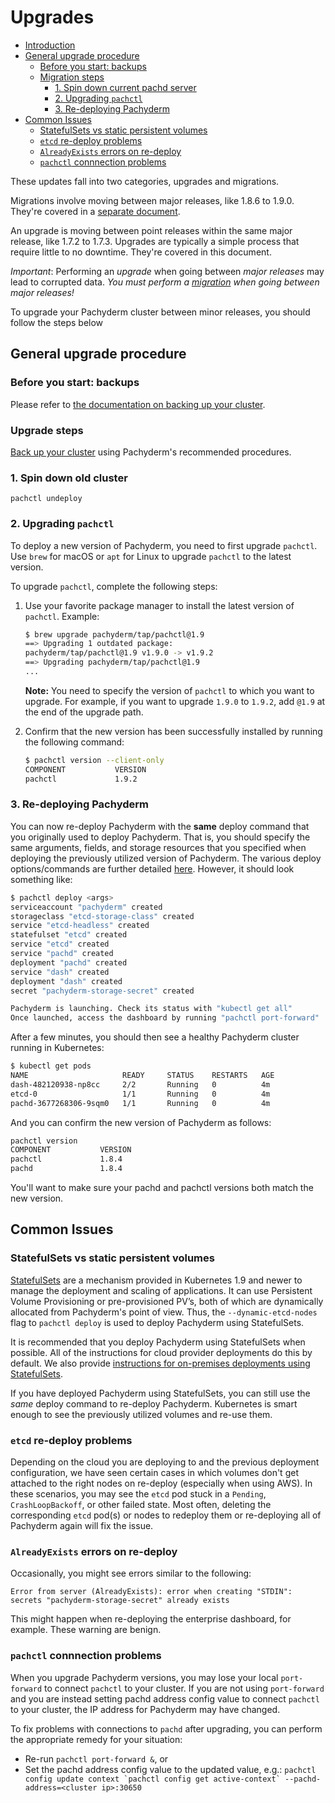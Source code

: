 # Upgrades

<!-- This section needs a thorough cleanup-->

- [Introduction](#introduction)
- [General upgrade procedure](#general-upgrade-procedure)
  - [Before you start: backups](#before-you-start-backups)
  - [Migration steps](#migration-steps)
    - [1. Spin down current pachd server](#spin-down-old-cluster)
    - [2. Upgrading `pachctl`](#upgrading-pachctl)
    - [3. Re-deploying Pachyderm](#re-deploying-pachyderm)
- [Common Issues](#common-issues)
  - [StatefulSets vs static persistent volumes](#statefulsets-vs-static-persistent-volumes)
  - [`etcd` re-deploy problems](#etcd-re-deploy-problems)
  - [`AlreadyExists` errors on re-deploy](#alreadyexists-errors-on-re-deploy)
  - [`pachctl` connnection problems](#pachctl-connnection-problems)

These updates fall into two categories, upgrades and migrations.

Migrations involve moving between major releases, 
like 1.8.6 to 1.9.0.
They're covered in a [separate document](./migrations.html).

An upgrade is moving between point releases within the same major release, 
like 1.7.2 to 1.7.3.
Upgrades are typically a simple process that require little to no downtime.
They're covered in this document.

*Important*: Performing an _upgrade_ when going between _major releases_ may lead to corrupted data. 
*You must perform a [migration](./migrations.html) when going between major releases!*

To upgrade your Pachyderm cluster between minor releases, you should follow the steps below

## General upgrade procedure

### Before you start: backups

Please refer to [the documentation on backing up your cluster](./backup_restore.html#general-backup-procedure).

### Upgrade steps

[Back up your cluster](./backups.md) using Pachyderm's recommended procedures.

### 1. Spin down old cluster

```
pachctl undeploy
```

### 2. Upgrading `pachctl`

To deploy a new version of Pachyderm, you need to first upgrade
`pachctl`. Use `brew` for macOS or `apt` for Linux to upgrade
`pachctl` to the latest version.

To upgrade `pachctl`, complete the following steps:

1. Use your favorite package manager to install the latest version
of `pachctl`. Example:

     ```bash
     $ brew upgrade pachyderm/tap/pachctl@1.9
     ==> Upgrading 1 outdated package:
     pachyderm/tap/pachctl@1.9 v1.9.0 -> v1.9.2
     ==> Upgrading pachyderm/tap/pachctl@1.9
     ...
     ```

   **Note:** You need to specify the version of `pachctl` to which
   you want to upgrade. For example, if you want to upgrade `1.9.0` to
   `1.9.2`, add `@1.9` at the end of the upgrade path.

1. Confirm that the new version has been successfully installed by running
the following command:

   ```sh
   $ pachctl version --client-only
   COMPONENT           VERSION
   pachctl             1.9.2
   ```

### 3. Re-deploying Pachyderm

You can now re-deploy Pachyderm with the **same** deploy command that you originally used to deploy Pachyderm.
That is,
you should specify the same arguments, fields, and storage resources that you specified when deploying the previously utilized version of Pachyderm. 
The various deploy options/commands are further detailed [here](deploy_intro.html). 
However, it should look something like:

```sh
$ pachctl deploy <args>
serviceaccount "pachyderm" created
storageclass "etcd-storage-class" created
service "etcd-headless" created
statefulset "etcd" created
service "etcd" created
service "pachd" created
deployment "pachd" created
service "dash" created
deployment "dash" created
secret "pachyderm-storage-secret" created

Pachyderm is launching. Check its status with "kubectl get all"
Once launched, access the dashboard by running "pachctl port-forward"
```

After a few minutes, you should then see a healthy Pachyderm cluster running in Kubernetes:

```sh
$ kubectl get pods
NAME                     READY     STATUS    RESTARTS   AGE
dash-482120938-np8cc     2/2       Running   0          4m
etcd-0                   1/1       Running   0          4m
pachd-3677268306-9sqm0   1/1       Running   0          4m
```

And you can confirm the new version of Pachyderm as follows:

```sh
pachctl version
COMPONENT           VERSION
pachctl             1.8.4
pachd               1.8.4
```

You'll want to make sure your pachd and pachctl versions both match the new version.

## Common Issues

### StatefulSets vs static persistent volumes

[StatefulSets](https://kubernetes.io/docs/concepts/workloads/controllers/statefulset/) are a mechanism provided in Kubernetes 1.9 and newer to manage the deployment and scaling of applications. 
It can use Persistent Volume Provisioning or pre-provisioned PV’s,
both of which are dynamically allocated from Pachyderm's point of view.
Thus, the `--dynamic-etcd-nodes` flag to `pachctl deploy` is used to deploy Pachyderm using StatefulSets.

It is recommended that you deploy Pachyderm using StatefulSets when possible. 
All of the instructions for cloud provider deployments do this by default.
We also provide [instructions for on-premises deployments using StatefulSets](http://docs.pachyderm.io/en/latest/deployment/on_premises.html#statefulsets).

If you have deployed Pachyderm using StatefulSets, 
you can still use the *same* deploy command to re-deploy Pachyderm. 
Kubernetes is smart enough to see the previously utilized volumes and re-use them.

### `etcd` re-deploy problems

Depending on the cloud you are deploying to and the previous deployment configuration, 
we have seen certain cases in which volumes don't get attached to the right nodes on re-deploy (especially when using AWS). 
In these scenarios, you may see the `etcd` pod stuck in a `Pending`, `CrashLoopBackoff`, or other failed state. 
Most often, deleting the corresponding `etcd` pod(s) or nodes to redeploy them 
or re-deploying all of Pachyderm again will fix the issue. 

### `AlreadyExists` errors on re-deploy

Occasionally, you might see errors similar to the following:

```
Error from server (AlreadyExists): error when creating "STDIN": secrets "pachyderm-storage-secret" already exists
```

This might happen when re-deploying the enterprise dashboard, for example. These warning are benign.

### `pachctl` connnection problems

When you upgrade Pachyderm versions, you may lose your local `port-forward` to connect `pachctl` to your cluster. 
If you are not using `port-forward` and you are instead setting pachd address config value to connect `pachctl` to your cluster, 
the IP address for Pachyderm may have changed. 

To fix problems with connections to `pachd` after upgrading, you can perform the appropriate remedy for your situation:

- Re-run `pachctl port-forward &`, or
- Set the pachd address config value to the updated value, e.g.: ```pachctl config update context `pachctl config get active-context` --pachd-address=<cluster ip>:30650```









